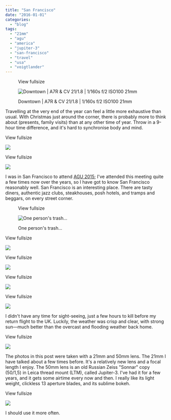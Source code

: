 ```yaml
---
title: "San Francisco"
date: "2016-01-01"
categories: 
  - "blog"
tags: 
  - "21mm"
  - "agu"
  - "america"
  - "jupiter-3"
  - "san-francisco"
  - "travel"
  - "usa"
  - "voigtlander"
---
```


<figure>

View fullsize

![Downtown | A7R &amp; CV 21/1.8 |&nbsp;1/160s f/2 ISO100 21mm](/assets/images/52582-image-asset.jpeg)

<figcaption>



Downtown | A7R & CV 21/1.8 | 1/160s f/2 ISO100 21mm





</figcaption>



</figure>

Travelling at the very end of the year can feel a little more exhaustive than usual. With Christmas just around the corner, there is probably more to think about (presents, family visits) than at any other time of year. Throw in a 9-hour time difference, and it's hard to synchronise body and mind.

View fullsize

![](/assets/images/29536-image-asset.jpeg)

View fullsize

![](/assets/images/4cd1a-image-asset.jpeg)

I was in San Francisco to attend [AGU 2015](http://fallmeeting.agu.org/2015/); I've attended this meeting quite a few times now over the years, so I have got to know San Francisco reasonably well. San Francisco is an interesting place. There are tasty diners, authentic jazz clubs, steakhouses, posh hotels, and tramps and beggars, on every street corner.

<figure>

View fullsize

![One person's trash...](/assets/images/e91fa-image-asset.jpeg)

<figcaption>



One person's trash...





</figcaption>



</figure>

View fullsize

![](/assets/images/5251d-image-asset.jpeg)

View fullsize

![](/assets/images/02900-image-asset.jpeg)

View fullsize

![](/assets/images/9c6f0-image-asset.jpeg)

View fullsize

![](/assets/images/7f761-image-asset.jpeg)

I didn't have any time for sight-seeing, just a few hours to kill before my return flight to the UK. Luckily, the weather was crisp and clear, with strong sun—much better than the overcast and flooding weather back home.

View fullsize

![](/assets/images/43943-image-asset.jpeg)

The photos in this post were taken with a 21mm and 50mm lens. The 21mm I have talked about a few times before. It's a relatively new lens and a focal length I enjoy. The 50mm lens is an old Russian Zeiss "Sonnar" copy (50/1,5) in Leica thread mount (LTM), called Jupiter-3. I've had it for a few years, and it gets some airtime every now and then. I really like its light weight, clickless 13 aperture blades, and its sublime bokeh.

View fullsize

![](/assets/images/61a9b-image-asset.jpeg)

I should use it more often.
